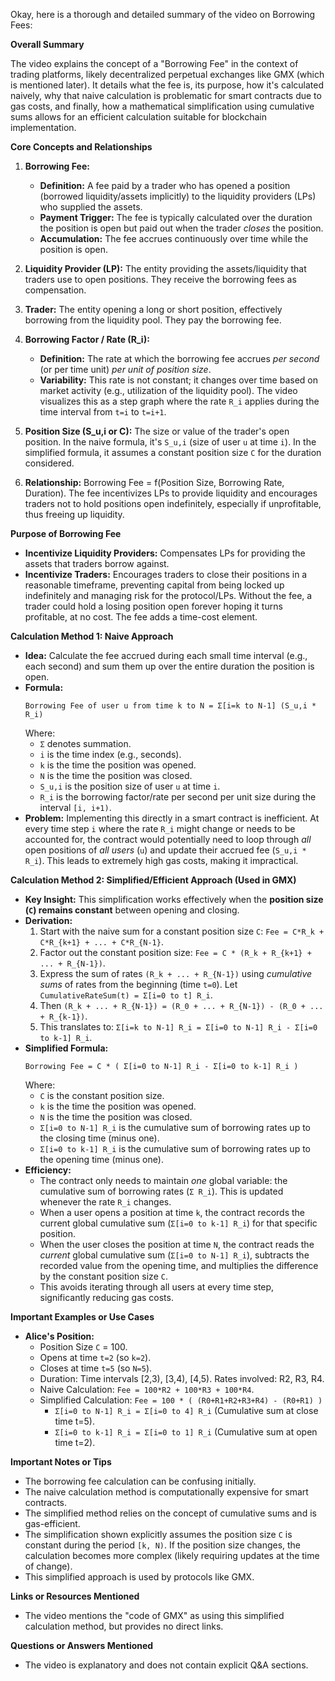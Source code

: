 Okay, here is a thorough and detailed summary of the video on Borrowing Fees:

**Overall Summary**

The video explains the concept of a "Borrowing Fee" in the context of trading platforms, likely decentralized perpetual exchanges like GMX (which is mentioned later). It details what the fee is, its purpose, how it's calculated naively, why that naive calculation is problematic for smart contracts due to gas costs, and finally, how a mathematical simplification using cumulative sums allows for an efficient calculation suitable for blockchain implementation.

**Core Concepts and Relationships**

1.  **Borrowing Fee:**
    *   **Definition:** A fee paid by a trader who has opened a position (borrowed liquidity/assets implicitly) to the liquidity providers (LPs) who supplied the assets.
    *   **Payment Trigger:** The fee is typically calculated over the duration the position is open but paid out when the trader *closes* the position.
    *   **Accumulation:** The fee accrues continuously over time while the position is open.

2.  **Liquidity Provider (LP):** The entity providing the assets/liquidity that traders use to open positions. They receive the borrowing fees as compensation.

3.  **Trader:** The entity opening a long or short position, effectively borrowing from the liquidity pool. They pay the borrowing fee.

4.  **Borrowing Factor / Rate (R_i):**
    *   **Definition:** The rate at which the borrowing fee accrues *per second* (or per time unit) *per unit of position size*.
    *   **Variability:** This rate is not constant; it changes over time based on market activity (e.g., utilization of the liquidity pool). The video visualizes this as a step graph where the rate `R_i` applies during the time interval from `t=i` to `t=i+1`.

5.  **Position Size (S_u,i or C):** The size or value of the trader's open position. In the naive formula, it's `S_u,i` (size of user `u` at time `i`). In the simplified formula, it assumes a constant position size `C` for the duration considered.

6.  **Relationship:** Borrowing Fee = f(Position Size, Borrowing Rate, Duration). The fee incentivizes LPs to provide liquidity and encourages traders not to hold positions open indefinitely, especially if unprofitable, thus freeing up liquidity.

**Purpose of Borrowing Fee**

*   **Incentivize Liquidity Providers:** Compensates LPs for providing the assets that traders borrow against.
*   **Incentivize Traders:** Encourages traders to close their positions in a reasonable timeframe, preventing capital from being locked up indefinitely and managing risk for the protocol/LPs. Without the fee, a trader could hold a losing position open forever hoping it turns profitable, at no cost. The fee adds a time-cost element.

**Calculation Method 1: Naive Approach**

*   **Idea:** Calculate the fee accrued during each small time interval (e.g., each second) and sum them up over the entire duration the position is open.
*   **Formula:**
    ```
    Borrowing Fee of user u from time k to N = Σ[i=k to N-1] (S_u,i * R_i)
    ```
    Where:
    *   `Σ` denotes summation.
    *   `i` is the time index (e.g., seconds).
    *   `k` is the time the position was opened.
    *   `N` is the time the position was closed.
    *   `S_u,i` is the position size of user `u` at time `i`.
    *   `R_i` is the borrowing factor/rate per second per unit size during the interval `[i, i+1)`.
*   **Problem:** Implementing this directly in a smart contract is inefficient. At every time step `i` where the rate `R_i` might change or needs to be accounted for, the contract would potentially need to loop through *all* open positions of *all users* (`u`) and update their accrued fee (`S_u,i * R_i`). This leads to extremely high gas costs, making it impractical.

**Calculation Method 2: Simplified/Efficient Approach (Used in GMX)**

*   **Key Insight:** This simplification works effectively when the **position size (`C`) remains constant** between opening and closing.
*   **Derivation:**
    1.  Start with the naive sum for a constant position size `C`: `Fee = C*R_k + C*R_{k+1} + ... + C*R_{N-1}`.
    2.  Factor out the constant position size: `Fee = C * (R_k + R_{k+1} + ... + R_{N-1})`.
    3.  Express the sum of rates `(R_k + ... + R_{N-1})` using *cumulative sums* of rates from the beginning (time `t=0`). Let `CumulativeRateSum(t) = Σ[i=0 to t] R_i`.
    4.  Then `(R_k + ... + R_{N-1}) = (R_0 + ... + R_{N-1}) - (R_0 + ... + R_{k-1})`.
    5.  This translates to: `Σ[i=k to N-1] R_i = Σ[i=0 to N-1] R_i - Σ[i=0 to k-1] R_i`.
*   **Simplified Formula:**
    ```
    Borrowing Fee = C * ( Σ[i=0 to N-1] R_i - Σ[i=0 to k-1] R_i )
    ```
    Where:
    *   `C` is the constant position size.
    *   `k` is the time the position was opened.
    *   `N` is the time the position was closed.
    *   `Σ[i=0 to N-1] R_i` is the cumulative sum of borrowing rates up to the closing time (minus one).
    *   `Σ[i=0 to k-1] R_i` is the cumulative sum of borrowing rates up to the opening time (minus one).
*   **Efficiency:**
    *   The contract only needs to maintain *one* global variable: the cumulative sum of borrowing rates (`Σ R_i`). This is updated whenever the rate `R_i` changes.
    *   When a user opens a position at time `k`, the contract records the current global cumulative sum (`Σ[i=0 to k-1] R_i`) for that specific position.
    *   When the user closes the position at time `N`, the contract reads the *current* global cumulative sum (`Σ[i=0 to N-1] R_i`), subtracts the recorded value from the opening time, and multiplies the difference by the constant position size `C`.
    *   This avoids iterating through all users at every time step, significantly reducing gas costs.

**Important Examples or Use Cases**

*   **Alice's Position:**
    *   Position Size `C` = 100.
    *   Opens at time `t=2` (so `k=2`).
    *   Closes at time `t=5` (so `N=5`).
    *   Duration: Time intervals [2,3), [3,4), [4,5). Rates involved: R2, R3, R4.
    *   Naive Calculation: `Fee = 100*R2 + 100*R3 + 100*R4`.
    *   Simplified Calculation: `Fee = 100 * ( (R0+R1+R2+R3+R4) - (R0+R1) )`
        *   `Σ[i=0 to N-1] R_i = Σ[i=0 to 4] R_i` (Cumulative sum at close time t=5).
        *   `Σ[i=0 to k-1] R_i = Σ[i=0 to 1] R_i` (Cumulative sum at open time t=2).

**Important Notes or Tips**

*   The borrowing fee calculation can be confusing initially.
*   The naive calculation method is computationally expensive for smart contracts.
*   The simplified method relies on the concept of cumulative sums and is gas-efficient.
*   The simplification shown explicitly assumes the position size `C` is constant during the period `[k, N)`. If the position size changes, the calculation becomes more complex (likely requiring updates at the time of change).
*   This simplified approach is used by protocols like GMX.

**Links or Resources Mentioned**

*   The video mentions the "code of GMX" as using this simplified calculation method, but provides no direct links.

**Questions or Answers Mentioned**

*   The video is explanatory and does not contain explicit Q&A sections.